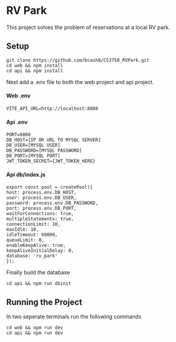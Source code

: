 # RV Park
This project solves the problem of reservations at a local RV park.

## Setup
    git clone https://github.com/bcash8/CS3750_RVPark.git
    cd web && npm install
    cd api && npm install

Next add a .env file to both the web project and api project.

#### Web .env
    VITE_API_URL=http://localhost:8080

#### Api .env
    PORT=8080
    DB_HOST=[IP OR URL TO MYSQL SERVER]
    DB_USER=[MYSQL USER]
    DB_PASSWORD=[MYSQL PASSWORD]
    DB_PORT=[MYSQL PORT]
    JWT_TOKEN_SECRET={JWT_TOKEN_HERE}

#### Api db/index.js
    export const pool = createPool({
    host: process.env.DB_HOST,
    user: process.env.DB_USER,
    password: process.env.DB_PASSWORD,
    port: process.env.DB_PORT,
    waitForConnections: true,
    multipleStatements: true,
    connectionLimit: 10,
    maxIdle: 10,
    idleTimeout: 60000,
    queueLimit: 0,
    enableKeepAlive: true,
    keepAliveInitialDelay: 0,
    database: 'rv_park'
    });

Finally build the database

    cd api && npm run dbinit

## Running the Project
In two seperate terminals run the following commands

    cd web && npm run dev
    cd api && npm run dev
